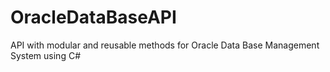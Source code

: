 # OracleDataBaseAPI
API with modular and reusable methods for Oracle Data Base Management System using C#
